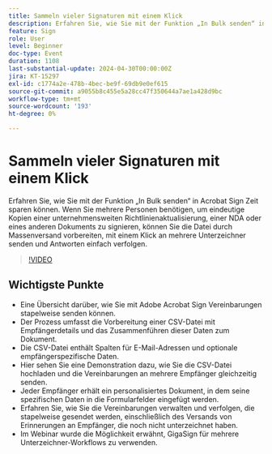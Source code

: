 ```yaml
---
title: Sammeln vieler Signaturen mit einem Klick
description: Erfahren Sie, wie Sie mit der Funktion „In Bulk senden“ in Acrobat Sign Zeit sparen können.
feature: Sign
role: User
level: Beginner
doc-type: Event
duration: 1108
last-substantial-update: 2024-04-30T00:00:00Z
jira: KT-15297
exl-id: c1774a2e-478b-4bec-be9f-69db9e0ef615
source-git-commit: a9055b8c455e5a28cc47f350644a7ae1a428d9bc
workflow-type: tm+mt
source-wordcount: '193'
ht-degree: 0%

---
```


# Sammeln vieler Signaturen mit einem Klick

Erfahren Sie, wie Sie mit der Funktion „In Bulk senden“ in Acrobat Sign Zeit sparen können. Wenn Sie mehrere Personen benötigen, um eindeutige Kopien einer unternehmensweiten Richtlinienaktualisierung, einer NDA oder eines anderen Dokuments zu signieren, können Sie die Datei durch Massenversand vorbereiten, mit einem Klick an mehrere Unterzeichner senden und Antworten einfach verfolgen.

>[!VIDEO](https://video.tv.adobe.com/v/3454902/?learn=on&captions=ger)

## Wichtigste Punkte

* Eine Übersicht darüber, wie Sie mit Adobe Acrobat Sign Vereinbarungen stapelweise senden können.
* Der Prozess umfasst die Vorbereitung einer CSV-Datei mit Empfängerdetails und das Zusammenführen dieser Daten zum Dokument.
* Die CSV-Datei enthält Spalten für E-Mail-Adressen und optionale empfängerspezifische Daten.
* Hier sehen Sie eine Demonstration dazu, wie Sie die CSV-Datei hochladen und die Vereinbarungen an mehrere Empfänger gleichzeitig senden.
* Jeder Empfänger erhält ein personalisiertes Dokument, in dem seine spezifischen Daten in die Formularfelder eingefügt werden.
* Erfahren Sie, wie Sie die Vereinbarungen verwalten und verfolgen, die stapelweise gesendet werden, einschließlich des Versands von Erinnerungen an Empfänger, die noch nicht unterzeichnet haben.
* Im Webinar wurde die Möglichkeit erwähnt, GigaSign für mehrere Unterzeichner-Workflows zu verwenden.
